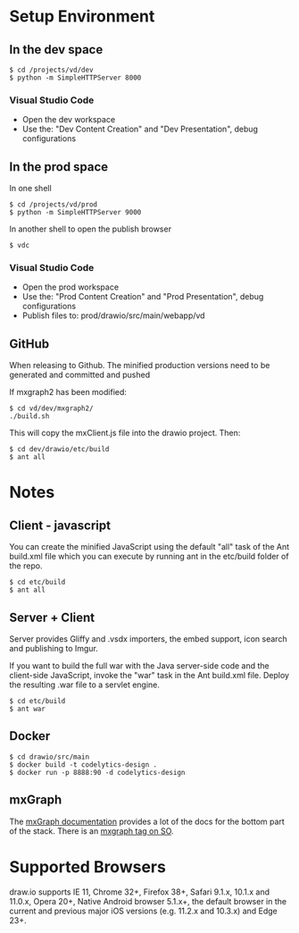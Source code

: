 # Setup Environment
## In the dev space
```
$ cd /projects/vd/dev
$ python -m SimpleHTTPServer 8000
```
### Visual Studio Code
* Open the dev workspace
* Use the: "Dev Content Creation" and "Dev Presentation", debug configurations
## In the prod space
In one shell
```
$ cd /projects/vd/prod
$ python -m SimpleHTTPServer 9000
```
In another shell to open the publish browser
```
$ vdc
```
### Visual Studio Code
* Open the prod workspace
* Use the: "Prod Content Creation" and "Prod Presentation", debug configurations
* Publish files to: prod/drawio/src/main/webapp/vd
## GitHub
When releasing to Github. The minified production versions need to be generated and committed and pushed

If mxgraph2 has been modified:
```
$ cd vd/dev/mxgraph2/
./build.sh
```
This will copy the mxClient.js file into the drawio project. Then:
```
$ cd dev/drawio/etc/build
$ ant all
```
# Notes
## Client - javascript
You can create the minified JavaScript using the default "all" task of the Ant build.xml file which you can execute by running ant in the etc/build folder of the repo.
```
$ cd etc/build
$ ant all
```
## Server + Client
Server provides Gliffy and .vsdx importers, the embed support, icon search and publishing to Imgur.

If you want to build the full war with the Java server-side code and the client-side JavaScript, invoke the "war" task in the Ant build.xml file. Deploy the resulting .war file to a servlet engine.
```
$ cd etc/build
$ ant war
```
## Docker
```
$ cd drawio/src/main
$ docker build -t codelytics-design .
$ docker run -p 8888:90 -d codelytics-design
```
## mxGraph
The [mxGraph documentation](https://jgraph.github.io/mxgraph/) provides a lot of the docs for the bottom part of the stack. There is an [mxgraph tag on SO](http://stackoverflow.com/questions/tagged/mxgraph).

# Supported Browsers
draw.io supports IE 11, Chrome 32+, Firefox 38+, Safari 9.1.x, 10.1.x and 11.0.x, Opera 20+, Native Android browser 5.1.x+, the default browser in the current and previous major iOS versions (e.g. 11.2.x and 10.3.x) and Edge 23+.
